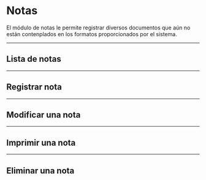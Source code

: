 # Notas

El módulo de notas le permite registrar diversos documentos que aún no están contenplados en los formatos proporcionados por el sistema.

---

## Lista de notas

---

## Registrar nota

---

## Modificar una nota

---

## Imprimir una nota

---

## Eliminar una nota
